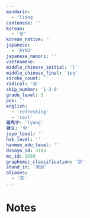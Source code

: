 ```yaml
---
mandarin:
  - 'liáng'
cantonese: ''
korean:
  - '량'
korean_native: ''
japanese:
  - 'RYOU'
japanese_nanori: ''
vietnamese:
middle_chinese_initial: 'l'
middle_chinese_final: 'ɨɐŋ'
stroke_count: ''
radical: '水'
skip_number: '1-3-8'
grade_level: 3
pos: ''
english:
  - 'refreshing'
  - 'cool'
羅馬字: 'lyang'
韓文: '량'
joyo_level: ''
hsk_level: ''
hanmun_edu_level: ''
danayo_id: 3183
mc_id: 1659
graphemic_classification: '京'
stand_in: '清涼'
aliases:
  - '凉'
---
```


# Notes
